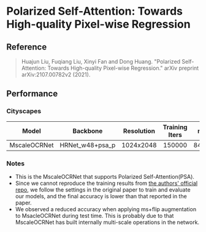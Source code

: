 # Polarized Self-Attention: Towards High-quality Pixel-wise Regression

## Reference

> Huajun Liu, Fuqiang Liu, Xinyi Fan and Dong Huang. "Polarized Self-Attention: Towards High-quality Pixel-wise Regression." arXiv preprint arXiv:2107.00782v2 (2021).

## Performance

### Cityscapes

|    Model     |    Backbone     | Resolution | Training Iters |  mIoU  | mIoU (flip) | mIoU (ms+flip) |                            Links                             |
| :----------: | :-------------: | :--------: | :------------: | :----: | :---------: | :------------: | :----------------------------------------------------------: |
| MscaleOCRNet | HRNet_w48+psa_p | 1024x2048  |     150000     | 84.62% |   84.90%    |     84.01%     | [model](https://paddleseg.bj.bcebos.com/dygraph/cityscapes/mscale_ocrnet_hrnetv2_psa_cityscapes_1024x2048_150k/model.pdparams)\|[log](https://paddleseg.bj.bcebos.com/dygraph/cityscapes/mscale_ocrnet_hrnetv2_psa_cityscapes_1024x2048_150k/train.log)\|[vdl](#) |

### Notes

* This is the MscaleOCRNet that supports Polarized Self-Attention(PSA).
* Since we cannot reproduce the training results from [the authors&#39; official repo](https://github.com/DeLightCMU/PSA), we follow the settings in the original paper to train and evaluate our models, and the final accuracy is lower than that reported in the paper.
* We observed a reduced accuracy when applying ms+flip augmentation to MsacleOCRNet during test time. This is probably due to that MscaleOCRNet has built internally multi-scale operations in the network.

